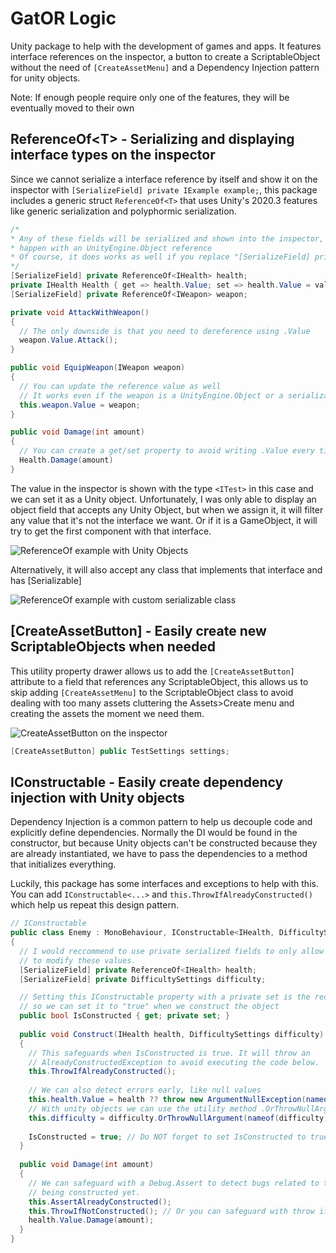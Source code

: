 # GatOR Logic

Unity package to help with the development of games and apps. It features interface references on the inspector, a button to create a
ScriptableObject without the need of `[CreateAssetMenu]` and a Dependency Injection pattern for unity objects.

Note: If enough people require only one of the features, they will be eventually moved to their own 

## ReferenceOf\<T> - Serializing and displaying interface types on the inspector

Since we cannot serialize a interface reference by itself and show it on the inspector with `[SerializeField] private IExample example;`,
this package includes a generic struct `ReferenceOf<T>` that uses Unity's 2020.3 features like generic serialization and polyphormic serialization.

```C#
/*
* Any of these fields will be serialized and shown into the inspector, the same way it would
* happen with an UnityEngine.Object reference
* Of course, it does works as well if you replace "[SerializeField] private" with "public"
*/
[SerializeField] private ReferenceOf<IHealth> health;
private IHealth Health { get => health.Value; set => health.Value = value; }
[SerializeField] private ReferenceOf<IWeapon> weapon;

private void AttackWithWeapon()
{
  // The only downside is that you need to dereference using .Value
  weapon.Value.Attack();
}

public void EquipWeapon(IWeapon weapon)
{
  // You can update the reference value as well
  // It works even if the weapon is a UnityEngine.Object or a serializable/non-serializable value
  this.weapon.Value = weapon;
}

public void Damage(int amount)
{
  // You can create a get/set property to avoid writing .Value every time
  Health.Damage(amount)
}
```

The value in the inspector is shown with the type `<ITest>` in this case and we can set it as a Unity object. Unfortunately, I was only able to
display an object field that accepts any Unity Object, but when we assign it, it will filter any value that it's not the interface we want. Or
if it is a GameObject, it will try to get the first component with that interface.

![ReferenceOf example with Unity Objects](https://user-images.githubusercontent.com/29787965/214464474-d3f573ed-eca7-4aed-bd95-0d0d6343e29b.png)

Alternatively, it will also accept any class that implements that interface and has [Serializable]

![ReferenceOf example with custom serializable class](https://user-images.githubusercontent.com/29787965/214465013-d1a42893-9793-40cc-9139-b6ba12187d8a.png)

## [CreateAssetButton] - Easily create new ScriptableObjects when needed

This utility property drawer allows us to add the `[CreateAssetButton]` attribute to a field that references any ScriptableObject, this allows
us to skip adding `[CreateAssetMenu]` to the ScriptableObject class to avoid dealing with too many assets cluttering the Assets>Create menu and
creating the assets the moment we need them.

![CreateAssetButton on the inspector](https://user-images.githubusercontent.com/29787965/214557565-d26e6f2f-1609-4e2f-b1c7-7f3654fb02c4.png)

```C#
[CreateAssetButton] public TestSettings settings;
```

## IConstructable - Easily create dependency injection with Unity objects

Dependency Injection is a common pattern to help us decouple code and explicitly define dependencies. Normally the DI would be found in the
constructor, but because Unity objects can't be constructed because they are already instantiated, we have to pass the dependencies to a method
that initializes everything.

Luckily, this package has some interfaces and exceptions to help with this. You can add `IConstructable<...>` and `this.ThrowIfAlreadyConstructed()`
which help us repeat this design pattern.

```C#
// IConstructable 
public class Enemy : MonoBehaviour, IConstructable<IHealth, DifficultySettings>
{
  // I would reccommend to use private serialized fields to only allow the constructor
  // to modify these values.
  [SerializeField] private ReferenceOf<IHealth> health;
  [SerializeField] private DifficultySettings difficulty;

  // Setting this IConstructable property with a private set is the reccommended way
  // so we can set it to "true" when we construct the object
  public bool IsConstructed { get; private set; }
  
  public void Construct(IHealth health, DifficultySettings difficulty)
  {
    // This safeguards when IsConstructed is true. It will throw an
    // AlreadyConstructedException to avoid executing the code below.
    this.ThrowIfAlreadyConstructed();
    
    // We can also detect errors early, like null values
    this.health.Value = health ?? throw new ArgumentNullException(nameof(health));
    // With unity objects we can use the utility method .OrThrowNullArgument(argumentName)
    this.difficulty = difficulty.OrThrowNullArgument(nameof(difficulty));
    
    IsConstructed = true; // Do NOT forget to set IsConstructed to true
  }
  
  public void Damage(int amount)
  {
    // We can safeguard with a Debug.Assert to detect bugs related to the object not
    // being constructed yet.
    this.AssertAlreadyConstructed();
    this.ThrowIfNotConstructed(); // Or you can safeguard with throw if you prefer it that way
    health.Value.Damage(amount);
  }
}
```
